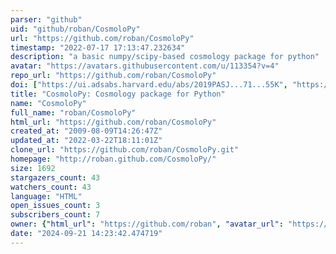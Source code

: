 ```yaml
---
parser: "github"
uid: "github/roban/CosmoloPy"
url: "https://github.com/roban/CosmoloPy"
timestamp: "2022-07-17 17:13:47.232634"
description: "a basic numpy/scipy-based cosmology package for python"
avatar: "https://avatars.githubusercontent.com/u/113354?v=4"
repo_url: "https://github.com/roban/CosmoloPy"
doi: ["https://ui.adsabs.harvard.edu/abs/2019PASJ...71...55K", "https://ui.adsabs.harvard.edu/abs/2020ascl.soft09017K/abstract"]
title: "CosmoloPy: Cosmology package for Python"
name: "CosmoloPy"
full_name: "roban/CosmoloPy"
html_url: "https://github.com/roban/CosmoloPy"
created_at: "2009-08-09T14:26:47Z"
updated_at: "2022-03-22T18:11:01Z"
clone_url: "https://github.com/roban/CosmoloPy.git"
homepage: "http://roban.github.com/CosmoloPy/"
size: 1692
stargazers_count: 43
watchers_count: 43
language: "HTML"
open_issues_count: 3
subscribers_count: 7
owner: {"html_url": "https://github.com/roban", "avatar_url": "https://avatars.githubusercontent.com/u/113354?v=4", "login": "roban", "type": "User"}
date: "2024-09-21 14:23:42.474719"
---
```

